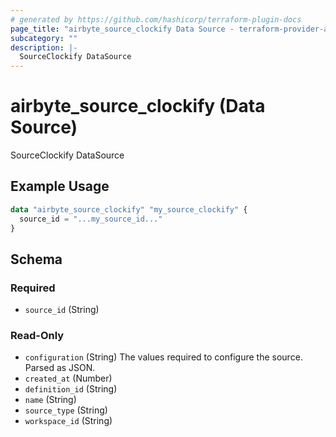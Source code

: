 ```yaml
---
# generated by https://github.com/hashicorp/terraform-plugin-docs
page_title: "airbyte_source_clockify Data Source - terraform-provider-airbyte"
subcategory: ""
description: |-
  SourceClockify DataSource
---
```


# airbyte_source_clockify (Data Source)

SourceClockify DataSource

## Example Usage

```terraform
data "airbyte_source_clockify" "my_source_clockify" {
  source_id = "...my_source_id..."
}
```

<!-- schema generated by tfplugindocs -->
## Schema

### Required

- `source_id` (String)

### Read-Only

- `configuration` (String) The values required to configure the source. Parsed as JSON.
- `created_at` (Number)
- `definition_id` (String)
- `name` (String)
- `source_type` (String)
- `workspace_id` (String)
